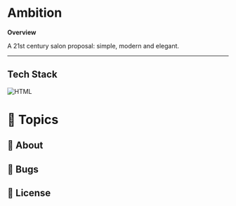 # Ambition

**Overview**

A 21st century salon proposal: simple, modern and elegant.

---

## Tech Stack
![HTML](https://img.shields.io/badge/-HTML-05122A?style=flat&logo=HTML5)&nbsp;


# :pushpin: Topics
## 📗 About
## 🐛 Bugs
## 📕 License
